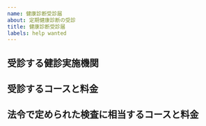 ```yaml
---
name: 健康診断受診届
about: 定期健康診断の受診
title: 健康診断受診届
labels: help wanted
---
```


<!--
このように囲まれている部分は編集時のみ見えるようになっています
「#」で始まる行は見出しです
同じように囲まれた説明文を読みながら
囲まれていない部分に文章を入力してください
-->

## 受診する健診実施機関

<!--
受診する健診実施機関の病院名、url、住所等を入力してください 
（例）
霞が関ビル診療所
https://kasumigaseki.kenkoigaku.or.jp/
〒100-6003 東京都千代田区霞が関3-2-5
-->

## 受診するコースと料金

<!--
健診実施機関が用意しているコースのうち、受診するコースとその料金を入力してください
（例）定期健康診断A 11,000円
（例）生活習慣病健康診断 27,500円
（例）採用時健康診断 11,000円
（例）
- 定期健康診断A 11,000円
- 子宮頚がん検査 5,500円
-->

## 法令で定められた検査に相当するコースと料金

<!--
健診実施機関が用意しているコースのうち、法令で定められた項目を満たす最低限のコースとその料金を入力してください
（例）定期健康診断A 11,000円
-->
